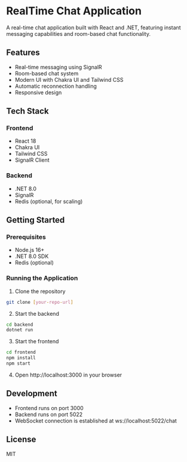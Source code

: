# RealTime Chat Application

A real-time chat application built with React and .NET, featuring instant messaging capabilities and room-based chat functionality.

## Features

- Real-time messaging using SignalR
- Room-based chat system
- Modern UI with Chakra UI and Tailwind CSS
- Automatic reconnection handling
- Responsive design

## Tech Stack

### Frontend
- React 18
- Chakra UI
- Tailwind CSS
- SignalR Client

### Backend
- .NET 8.0
- SignalR
- Redis (optional, for scaling)

## Getting Started

### Prerequisites
- Node.js 16+
- .NET 8.0 SDK
- Redis (optional)

### Running the Application

1. Clone the repository
```bash
git clone [your-repo-url]
```

2. Start the backend
```bash
cd backend
dotnet run
```

3. Start the frontend
```bash
cd frontend
npm install
npm start
```

4. Open http://localhost:3000 in your browser

## Development

- Frontend runs on port 3000
- Backend runs on port 5022
- WebSocket connection is established at ws://localhost:5022/chat

## License

MIT 